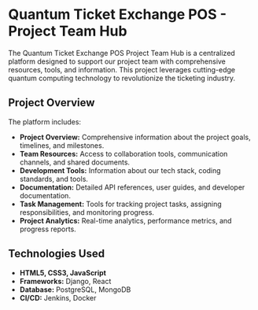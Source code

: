 # Quantum Ticket Exchange POS - Project Team Hub

The Quantum Ticket Exchange POS Project Team Hub is a centralized platform designed to support our project team with comprehensive resources, tools, and information. This project leverages cutting-edge quantum computing technology to revolutionize the ticketing industry.

## Project Overview

The platform includes:
- **Project Overview:** Comprehensive information about the project goals, timelines, and milestones.
- **Team Resources:** Access to collaboration tools, communication channels, and shared documents.
- **Development Tools:** Information about our tech stack, coding standards, and tools.
- **Documentation:** Detailed API references, user guides, and developer documentation.
- **Task Management:** Tools for tracking project tasks, assigning responsibilities, and monitoring progress.
- **Project Analytics:** Real-time analytics, performance metrics, and progress reports.

## Technologies Used

- **HTML5, CSS3, JavaScript**
- **Frameworks:** Django, React
- **Database:** PostgreSQL, MongoDB
- **CI/CD:** Jenkins, Docker
